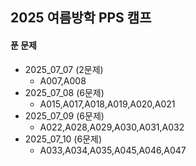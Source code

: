 ## 2025 여름방학 PPS 캠프 

#### 푼 문제 
- 2025_07_07 (2문제)
  - A007,A008 
- 2025_07_08 (6문제)
  - A015,A017,A018,A019,A020,A021
- 2025_07_09 (6문제)
  - A022,A028,A029,A030,A031,A032
- 2025_07_10 (6문제)
  - A033,A034,A035,A045,A046,A047

